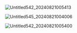 ![Untitled542_20240821005413](https://github.com/user-attachments/assets/c4d61e05-e6f0-46e5-92e4-87feb03c8599)

![Untitled545_20240821004006](https://github.com/user-attachments/assets/f4804e01-b3e9-4e40-995e-de25a7711d22)

![Untitled542_20240821005400](https://github.com/user-attachments/assets/923b56ce-8048-401c-bcf1-2826ff3295db)
